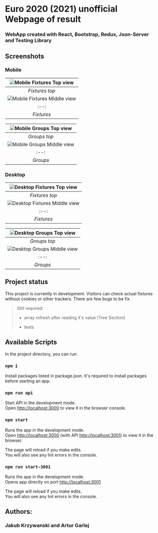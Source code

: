 # Euro 2020 (2021) unofficial Webpage of result

### WebApp created with React, Bootstrap, Redux, Json-Server and Testing Library

## Screenshots 

### Mobile 

|![Mobile Fixtures Top view](IMG/../public/IMG/screenshots/MobileFixturesTop.png)|
|:--:|
|*Fixtures top*|
|![Mobile Fixtures Middle view](IMG/../public/IMG/screenshots/MobileFixturesMiddle.png)|
|:--:|
|*Fixtures*|

|![Mobile Groups Top view](IMG/../public/IMG/screenshots/MobileGroupsTop.png)|
|:--:|
|*Groups top*|
|![Mobile Groups Middle view](IMG/../public/IMG/screenshots/MobileGroupsMiddle.png)|
|:--:|
|*Groups*|

### Desktop

|![Desktop Fixtures Top view](IMG/../public/IMG/screenshots/DesktopFixturesTop.png)|
|:--:|
|*Fixtures top*|
|![Desktop Fixtures Middle view](IMG/../public/IMG/Screenshots/DesktopFixturesMiddle.png)|
|:--:|
|*Fixtures*|

|![Desktop Groups Top view](IMG/../public/IMG/screenshots/DesktopGroupsTop.png)|
|:--:|
|*Groups top*|
|![Desktop Groups Middle view](IMG/../public/IMG/screenshots/DesktopFixturesMiddle.png)|
|:--:|
|*Groups*|

## Project status

This project is currently in development. Visitors can check actual fixtures without cookies or other trackers. There are few bugs to be fix.

> Still required:
>
> - array refresh after reading it's value (Tree Section)
>
> - tests

## Available Scripts

In the project directory, you can run:

### `npm i`

Install packages listed in package.json.
It's required to install packages before starting an app.

### `npm run api`

Start API in the development mode.\
Open [http://localhost:3000](http://localhost:3000) to view it in the browser console.

### `npm start`

Runs the app in the development mode.\
Open [http://localhost:3000](http://localhost:3000) (with API [http://localhost:3001](http://localhost:3001)) to view it in the browser.

The page will reload if you make edits.\
You will also see any lint errors in the console.

### `npm run start-3001`

Runs the app in the development mode.\
Opens app directly on port [http://localhost:3001](http://localhost:3001)

The page will reload if you make edits.\
You will also see any lint errors in the console.

## Authors:

### Jakub Krzywanski and Artur Garlej
